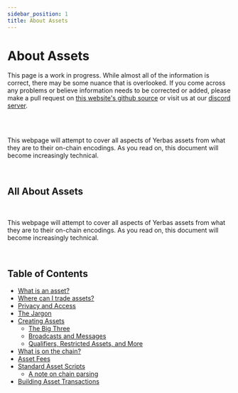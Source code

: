```yaml
---
sidebar_position: 1
title: About Assets
---
```


# About Assets

  <p>This page is a work in progress. While almost all of the information is correct, there may be some nuance that is 
overlooked. If you come across any problems or believe information needs to be corrected or added, please make a pull request on
<a href="https://github.com/The-Yerbas-Endeavor/The-Yerbas-Endeavor.github.io"> this website's github source</a> or visit us at our 
<a href="https://discord.gg/XGEp2cKSKF">discord server</a>.</p>

  <h2></h2>

  <br/>
  <p>This webpage will attempt to cover all aspects of Yerbas assets from what they are to their on-chain encodings.
 As you read on, this document will become increasingly technical.</p>
  <br/>

 <h2>All About Assets</h2>

  <br/>
  <p>This webpage will attempt to cover all aspects of Yerbas assets from what they are to their on-chain encodings.
 As you read on, this document will become increasingly technical.</p>
  <br/>

  <h2>Table of Contents</h2>
  <ul>
    <li><a href="/docs/assets/whatisanasset">What is an asset?</a></li>
    <li><a href="/docs/assets/trade">Where can I trade assets?</a></li>
    <li><a href="/docs/assets/privacy">Privacy and Access</a></li>
    <li><a href="/docs/assets/jargon">The Jargon</a></li>
    <li><a href="/docs/assets/creating">Creating Assets</a>
    <ul>
    <li><a href="/docs/assets/creating/the_big_three">The Big Three</a></li>
    <li><a href="/docs/assets/creating/broadcasts_and_messages">Broadcasts and Messages</a></li>
    <li><a href="/docs/assets/creating/qualifiers_restricted_tags">Qualifiers, Restricted Assets, and More</a></li>
    </ul>
    </li>
    <li><a href="/docs/assets/what_is_on_chain">What is on the chain?</a></li>
    <li><a href="/docs/assets/asset_fees">Asset Fees</a></li>
    <li><a href="/docs/assets/scripts">Standard Asset Scripts</a>
    <ul>
    <li><a href="/docs/assets/scripts#chain_parsing_note">A note on chain parsing</a></li>
    </ul>
    </li>
    <li><a href="/docs/assets/create_transactions">Building Asset Transactions</a></li>
  </ul>